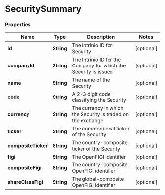 # SecuritySummary

### Properties
Name | Type | Description | Notes
------------ | ------------- | ------------- | -------------
**id** | **String** | The Intrinio ID for Security | [optional] 
**companyId** | **String** | The Intrinio ID for the Company for which the Security is issued | [optional] 
**name** | **String** | The name of the Security | [optional] 
**code** | **String** | A 2-3 digit code classifying the Security | [optional] 
**currency** | **String** | The currency in which the Security is traded on the exchange | [optional] 
**ticker** | **String** | The common/local ticker of the Security | [optional] 
**compositeTicker** | **String** | The country-composite ticker of the Security | [optional] 
**figi** | **String** | The OpenFIGI identifier | [optional] 
**compositeFigi** | **String** | The country-composite OpenFIGI identifier | [optional] 
**shareClassFigi** | **String** | The global-composite OpenFIGI identifier | [optional] 



